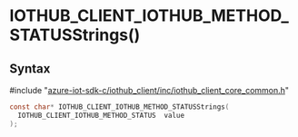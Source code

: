 # IOTHUB_CLIENT_IOTHUB_METHOD_STATUSStrings()

## Syntax

\#include "[azure-iot-sdk-c/iothub_client/inc/iothub_client_core_common.h](../iothub-client-core-common-h.md)"  
```C
const char* IOTHUB_CLIENT_IOTHUB_METHOD_STATUSStrings(
  IOTHUB_CLIENT_IOTHUB_METHOD_STATUS  value
);
```

